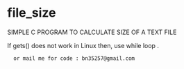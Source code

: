 # file_size
SIMPLE C PROGRAM TO CALCULATE SIZE OF A TEXT FILE

If gets() does not work in Linux 
then,
      use while loop .
      
      or mail me for code : bn35257@gmail.com
